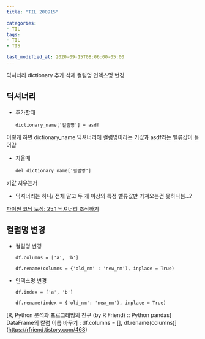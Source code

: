 ```yaml
---
title: "TIL 200915"

categories:
- TIL
tags:
- TIL
- TIS

last_modified_at: 2020-09-15T08:06:00-05:00
---
```

딕셔너리 dictionary 추가 삭제 컬럼명 인덱스명 변경

## 딕셔너리

* 추가할때

      dictionary_name['컬럼명'] = asdf

이렇게 하면 dictionary_name 딕셔너리에 컬럼명이라는 키값과 asdf라는 밸류값이 들어감

* 지울때

      del dictionary_name['컬럼명']

키값 지우는거

* 딕셔너리는 하나/ 전체 말고 두 개 이상의 특정 밸류값만 가져오는건 못하나봄...?

[파이썬 코딩 도장: 25.1 딕셔너리 조작하기](https://dojang.io/mod/page/view.php?id=2307)

## 컬럼명 변경

* 컬럼명 변경

      df.columns = ['a', 'b']

      df.rename(columns = {'old_nm' : 'new_nm'), inplace = True)


* 인덱스명 변경

      df.index = ['a', 'b']

      df.rename(index = {'old_nm': 'new_nm'), inplace = True)


[R, Python 분석과 프로그래밍의 친구 (by R Friend) :: Python pandas] DataFrame의 칼럼 이름 바꾸기 : df.columns = [], df.rename(columns)](https://rfriend.tistory.com/468)

